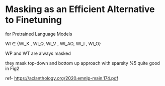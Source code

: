 # Masking as an Efficient Alternative to Finetuning
for Pretrained Language Models

Wl ∈ {Wl_K , Wl_Q, Wl_V , Wl_AO, Wl_I , Wl_O}

WP and WT are always masked

they mask top-down and bottom up approach with sparsity %5 quite good in Fig2

ref- https://aclanthology.org/2020.emnlp-main.174.pdf



